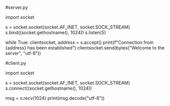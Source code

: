 
#server.py

import socket

s = socket.socket(socket.AF_INET, socket.SOCK_STREAM)
s.bind((socket.gethostname(), 1024))
s.listen(5)

while True:
    clientsocket, address = s.accept()
    print(f"Connection from {address} has been established")
    clientsocket.send(bytes("Welcome to the server", "utf-8"))
    
#client.py

import socket

s = socket.socket(socket.AF_INET, socket.SOCK_STREAM)
s.connect((socket.gethostname(), 1024))

msg = s.recv(1024)
print(msg.decode("utf-8"))

    
